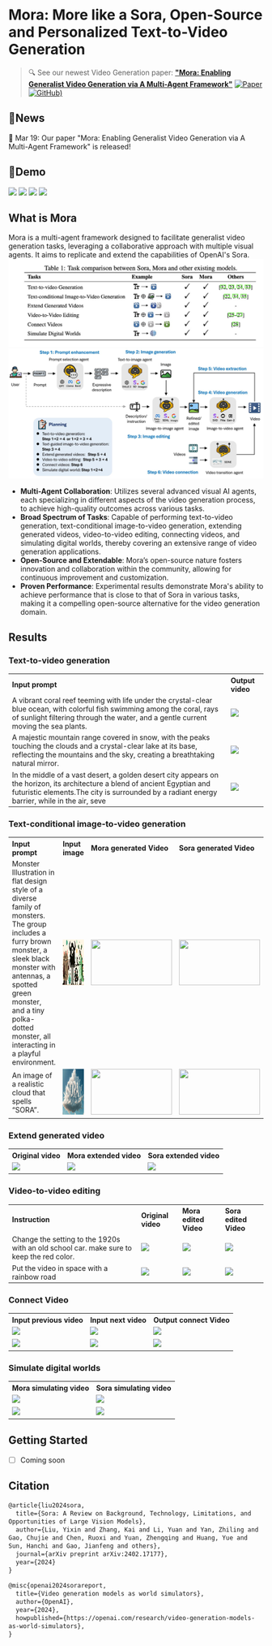 # Mora: More like a Sora, Open-Source and Personalized Text-to-Video Generation
> 🔍 See our newest Video Generation paper: [**"Mora: Enabling Generalist Video Generation via A Multi-Agent Framework"**](https://github.com/lichao-sun/Mora) [![Paper](https://img.shields.io/badge/Paper-%F0%9F%8E%93-lightblue?style=flat-square)](https://github.com/lichao-sun/Mora) [![GitHub](https://img.shields.io/badge/Gtihub-%F0%9F%8E%93-lightblue?style=flat-square))](https://github.com/lichao-sun/Mora)

## 📰News

🚀️ Mar 19: Our paper "Mora: Enabling Generalist Video Generation via A Multi-Agent Framework" is released!

## 🎥Demo
<p align="left">
  <img src="./image/demo1.gif" width="49%" height="auto" />
  <img src="./image/demo2.gif" width="49%" height="auto" />
  <img src="./image/demo3.gif" width="49%" height="auto" />
  <img src="./image/demo4.gif" width="49%" height="auto" />
</p>

## What is Mora
Mora is a multi-agent framework designed to facilitate generalist video generation tasks, leveraging a collaborative approach with multiple visual agents. It aims to replicate and extend the capabilities of OpenAI's Sora.
![Task](/image/task.jpg)
![test image](/image/method.jpg)
- **Multi-Agent Collaboration**: Utilizes several advanced visual AI agents, each specializing in different aspects of the video generation process, to achieve high-quality outcomes across various tasks.
- **Broad Spectrum of Tasks**: Capable of performing text-to-video generation, text-conditional image-to-video generation, extending generated videos, video-to-video editing, connecting videos, and simulating digital worlds, thereby covering an extensive range of video generation applications.
- **Open-Source and Extendable**: Mora’s open-source nature fosters innovation and collaboration within the community, allowing for continuous improvement and customization.
- **Proven Performance**: Experimental results demonstrate Mora's ability to achieve performance that is close to that of Sora in various tasks, making it a compelling open-source alternative for the video generation domain.

## Results

### Text-to-video generation
<table class="left">
<tr>
  <th align="left"><b>Input prompt</b></th>
  <th align="left"><b>Output video</b></th>
</tr>
<tr>
  <td>A vibrant coral reef teeming with life under the crystal-clear blue ocean, with colorful fish swimming among the coral, rays of sunlight filtering through the water, and a gentle current moving the sea plants. </td>
  <td><img src="./image/task_1_demo_1.gif" width=480 height="auto"></td>
</tr>
<tr>
  <td>A majestic mountain range covered in snow, with the peaks touching the clouds and a crystal-clear lake at its base, reflecting the mountains and the sky, creating a breathtaking natural mirror.</td>
  <td><img src="./image/task_1_demo_2.gif" width=480 height="auto"></td>
</tr>
  <tr>
  <td>In the middle of a vast desert, a golden desert city appears on the horizon, its architecture a blend of ancient Egyptian and futuristic elements.The city is surrounded by a radiant energy barrier, while in the air, seve</td>
  <td><img src="./image/task_1_demo_3.gif" width=480 height="auto"></td>
</tr>
</table>

### Text-conditional image-to-video generation
<table class="left">
<tr>
  <th align="left"><b>Input prompt</b></th>
  <th align="left"><b>Input image</b></th>
  <th align="left"><b>Mora generated Video</b></th>
  <th align="left"><b>Sora generated Video</b></th>
</tr>
<tr>
  <td>Monster Illustration in flat design style of a diverse family of monsters. The group includes a furry brown monster, a sleek black monster with antennas, a spotted green monster, and a tiny polka-dotted monster, all interacting in a playful environment. </td>
  <td><img src="./image/input1.jpg" width=600 height=90></td>
  <td><img src="./image/task2_demo1.gif" width=160 height=90></td>
  <td><img src="./image/sora_demo1.gif" width=160 height=90></td>
</tr>
<tr>
  <td>An image of a realistic cloud that spells “SORA”.</td>
  <td><img src="./image/input2.jpg" width=600 height=90></td>
  <td><img src="./image/task2_demo2.gif" width=160 height=90></td>
  <td><img src="./image/sora_demo2.gif" width=160 height=90></td>
</tr>
</table>

### Extend generated video

<table class="left">
<tr>
  <th align="left"><b>Original video</b></th>
  <th align="left"><b>Mora extended video</b></th>
  <th align="left"><b>Sora extended video</b></th>
</tr>
<tr>
  <td><img src="./image/original video.gif" width=330 height="auto"></td>
  <td><img src="./image/mora_task3.gif" width=330 height="auto"></td>
  <td><img src="./image/task3_sora.gif" width=330 height="auto"></td>
</tr>
</table>

### Video-to-video editing

<table class="left">
<tr>
  <th align="left"><b>Instruction</b></th>
  <th align="left"><b>Original video</b></th>
  <th align="left"><b>Mora edited Video</b></th>
  <th align="left"><b>Sora edited Video</b></th>
</tr>
<tr>
  <td>Change the setting to the 1920s with an old school car. make sure to keep the red color.</td>
  <td><img src="./image/task4_original.gif" width=240 height="auto"></td>
  <td><img src="./image/task4_mora_1920.gif" width=240 height="auto"></td>
  <td><img src="./image/task4_sora_1920.gif" width=240 height="auto"></td>
</tr>
<tr>
  <td>Put the video in space with a rainbow road</td>
  <td><img src="./image/task4_original.gif" width=240 height="auto"></td>
  <td><img src="./image/task4_mora_rainbow.gif" width=240 height="auto"></td>
  <td><img src="./image/task4_sora_rainbow.gif" width=240 height="auto"></td>
</tr>
</table>

### Connect Video

<table class="left">
<tr>
  <th align="left"><b>Input previous video</b></th>
  <th align="left"><b>Input next video</b></th>
  <th align="left"><b>Output connect Video</b></th>
</tr>
<tr>
  <td><img src="./image/task5_mora1.gif" width=300 height="auto"></td>
  <td><img src="./image/task5_mora2.gif" width=300 height="auto"></td>
  <td><img src="./image/task5_mora.gif" width=300 height="auto"></td>
</tr>
<tr>
  <td><img src="./image/task5_sora1.gif" width=300 height="auto"></td>
  <td><img src="./image/task5_sora2.gif" width=300 height="auto"></td>
  <td><img src="./image/task5_sora.gif" width=300 height="auto"></td>
</tr>
</table>

### Simulate digital worlds

<table class="left">
<tr>
  <th align="left"><b>Mora simulating video</b></th>
  <th align="left"><b>Sora simulating video</b></th>
</tr>
<tr>
  <td><img src="./image/task6_mora1.gif" width="100%" height="auto"></td>
  <td><img src="./image/task6_sora1.gif" width="100%" height="auto"></td>
</tr>
<tr>
  <td><img src="./image/task6_mora2.gif" width="100%" height="auto"></td>
  <td><img src="./image/task6_sora2.gif" width="100%" height="auto"></td>
</tr>
</table>

## Getting Started
* [ ] Coming soon
## Citation
```
@article{liu2024sora,
  title={Sora: A Review on Background, Technology, Limitations, and Opportunities of Large Vision Models},
  author={Liu, Yixin and Zhang, Kai and Li, Yuan and Yan, Zhiling and Gao, Chujie and Chen, Ruoxi and Yuan, Zhengqing and Huang, Yue and Sun, Hanchi and Gao, Jianfeng and others},
  journal={arXiv preprint arXiv:2402.17177},
  year={2024}
}
```
```
@misc{openai2024sorareport,
  title={Video generation models as world simulators},
  author={OpenAI},
  year={2024},
  howpublished={https://openai.com/research/video-generation-models-as-world-simulators},
}
```

